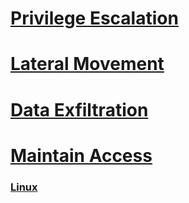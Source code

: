 # [Privilege Escalation](../PrivEsc/README.md)

# [Lateral Movement]()

# [Data Exfiltration]()

# [Maintain Access]()

### [Linux](Linux/README.md)